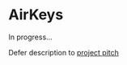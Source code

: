 # AirKeys

In progress...

Defer description to [project pitch](https://docs.google.com/presentation/d/1NX7ktl-NGoLUylMQFGaOVboNZ5kB59ceT2th-mnFKww/edit?usp=sharing)
